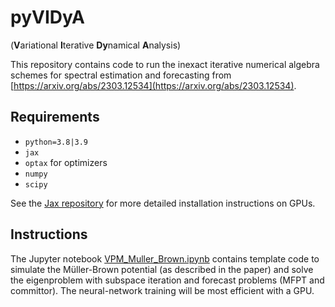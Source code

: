 # pyVIDyA

(**V**ariational **I**terative **Dy**namical **A**nalysis)

This repository contains code to run the inexact iterative numerical algebra schemes for spectral estimation and forecasting from [https://arxiv.org/abs/2303.12534](https://arxiv.org/abs/2303.12534).

## Requirements
 - `python=3.8|3.9`
 - `jax`
 - `optax` for optimizers
 - `numpy`
 - `scipy`
 
See the [Jax repository](https://github.com/google/jax#installation) for more detailed installation instructions on GPUs.
 
## Instructions
The Jupyter notebook [VPM_Muller_Brown.ipynb](VPM_Muller_Brown.ipynb) contains template code to simulate the Müller-Brown potential (as described in the paper)
and solve the eigenproblem with subspace iteration and forecast problems (MFPT and committor).
The neural-network training will be most efficient with a GPU.
